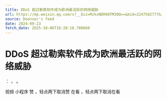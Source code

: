 ```yaml
---
title: DDoS 超过勒索软件成为欧洲最活跃的网络威胁
url: https://mp.weixin.qq.com/s?__biz=MzkxNDM4OTM3OQ==&mid=2247502777&idx=7&sn=c77a39633cb5ae6cff3af74a84cff7a5
source: Doonsec's feed
date: 2024-09-23
fetch_date: 2025-10-06T18:20:18.700660
---
```


# DDoS 超过勒索软件成为欧洲最活跃的网络威胁

：
，
。

视频
小程序
赞
，轻点两下取消赞
在看
，轻点两下取消在看
